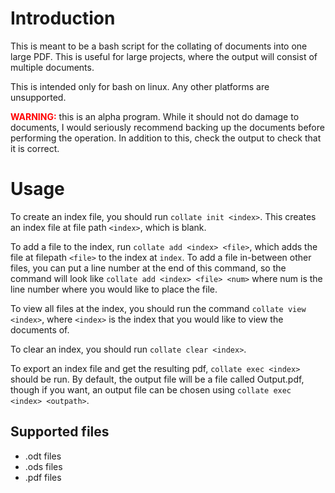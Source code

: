 # Introduction
This is meant to be a bash script for the collating of documents into one large PDF. This is useful for large projects, where the output will consist of multiple documents.

This is intended only for bash on linux. Any other platforms are unsupported.

<span style="color:red">**WARNING:**</span> this is an alpha program. While it should not do damage to documents, I would seriously recommend backing up the documents before performing the operation. In addition to this, check the output to check that it is correct.

# Usage

To create an index file, you should run `collate init <index>`. This creates an index file at file path `<index>`, which is blank.

To add a file to the index, run `collate add <index> <file>`, which adds the file at filepath `<file>` to the index at `index`. To add a file in-between other files, you can put a line number at the end of this command, so the command will look like `collate add <index> <file> <num>` where num is the line number where you would like to place the file.

To view all files at the index, you should run the command `collate view <index>`, where `<index>` is the index that you would like to view the documents of.

To clear an index, you should run `collate clear <index>`.

To export an index file and get the resulting pdf, `collate exec <index>` should be run. By default, the output file will be a file called Output.pdf, though if you want, an output file can be chosen using `collate exec <index> <outpath>`.

## Supported files

* .odt files
* .ods files
* .pdf files